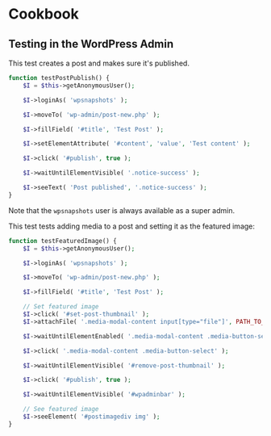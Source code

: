 # Cookbook

## Testing in the WordPress Admin

This test creates a post and makes sure it's published.

```php
function testPostPublish() {
	$I = $this->getAnonymousUser();

	$I->loginAs( 'wpsnapshots' );

	$I->moveTo( 'wp-admin/post-new.php' );

	$I->fillField( '#title', 'Test Post' );

	$I->setElementAttribute( '#content', 'value', 'Test content' );

	$I->click( '#publish', true );

	$I->waitUntilElementVisible( '.notice-success' );

	$I->seeText( 'Post published', '.notice-success' );
}
```

Note that the `wpsnapshots` user is always available as a super admin.

This test tests adding media to a post and setting it as the featured image:

```php
function testFeaturedImage() {
	$I = $this->getAnonymousUser();

	$I->loginAs( 'wpsnapshots' );

	$I->moveTo( 'wp-admin/post-new.php' );

	$I->fillField( '#title', 'Test Post' );

	// Set featured image
	$I->click( '#set-post-thumbnail' );
	$I->attachFile( '.media-modal-content input[type="file"]', PATH_TO_IMAGE );

	$I->waitUntilElementEnabled( '.media-modal-content .media-button-select' );

	$I->click( '.media-modal-content .media-button-select' );

	$I->waitUntilElementVisible( '#remove-post-thumbnail' );

	$I->click( '#publish', true );

	$I->waitUntilElementVisible( '#wpadminbar' );

	// See featured image
	$I->seeElement( '#postimagediv img' );
}
```
